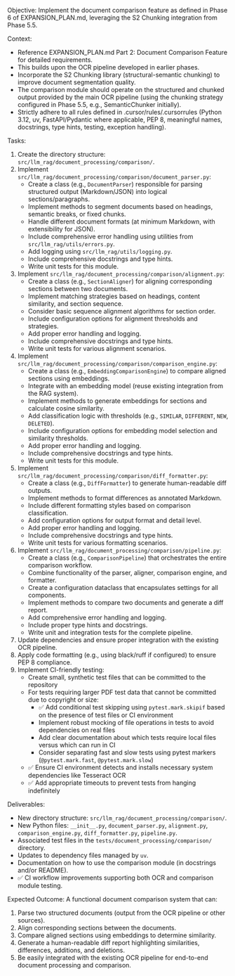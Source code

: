 Objective: Implement the document comparison feature as defined in Phase 6 of EXPANSION_PLAN.md, leveraging the S2 Chunking integration from Phase 5.5.

Context:

- Reference EXPANSION_PLAN.md Part 2: Document Comparison Feature for detailed requirements.
- This builds upon the OCR pipeline developed in earlier phases.
- Incorporate the S2 Chunking library (structural-semantic chunking) to improve document segmentation quality.
- The comparison module should operate on the structured and chunked output provided by the main OCR pipeline (using the chunking strategy configured in Phase 5.5, e.g., SemanticChunker initially).
- Strictly adhere to all rules defined in .cursor/rules/.cursorrules (Python 3.12, uv, FastAPI/Pydantic where applicable, PEP 8, meaningful names, docstrings, type hints, testing, exception handling).

Tasks:

1.  Create the directory structure: `src/llm_rag/document_processing/comparison/`.
2.  Implement `src/llm_rag/document_processing/comparison/document_parser.py`:
    - Create a class (e.g., `DocumentParser`) responsible for parsing structured output (Markdown/JSON) into logical sections/paragraphs.
    - Implement methods to segment documents based on headings, semantic breaks, or fixed chunks.
    - Handle different document formats (at minimum Markdown, with extensibility for JSON).
    - Include comprehensive error handling using utilities from `src/llm_rag/utils/errors.py`.
    - Add logging using `src/llm_rag/utils/logging.py`.
    - Include comprehensive docstrings and type hints.
    - Write unit tests for this module.
3.  Implement `src/llm_rag/document_processing/comparison/alignment.py`:
    - Create a class (e.g., `SectionAligner`) for aligning corresponding sections between two documents.
    - Implement matching strategies based on headings, content similarity, and section sequence.
    - Consider basic sequence alignment algorithms for section order.
    - Include configuration options for alignment thresholds and strategies.
    - Add proper error handling and logging.
    - Include comprehensive docstrings and type hints.
    - Write unit tests for various alignment scenarios.
4.  Implement `src/llm_rag/document_processing/comparison/comparison_engine.py`:
    - Create a class (e.g., `EmbeddingComparisonEngine`) to compare aligned sections using embeddings.
    - Integrate with an embedding model (reuse existing integration from the RAG system).
    - Implement methods to generate embeddings for sections and calculate cosine similarity.
    - Add classification logic with thresholds (e.g., `SIMILAR`, `DIFFERENT`, `NEW`, `DELETED`).
    - Include configuration options for embedding model selection and similarity thresholds.
    - Add proper error handling and logging.
    - Include comprehensive docstrings and type hints.
    - Write unit tests for this module.
5.  Implement `src/llm_rag/document_processing/comparison/diff_formatter.py`:
    - Create a class (e.g., `DiffFormatter`) to generate human-readable diff outputs.
    - Implement methods to format differences as annotated Markdown.
    - Include different formatting styles based on comparison classification.
    - Add configuration options for output format and detail level.
    - Add proper error handling and logging.
    - Include comprehensive docstrings and type hints.
    - Write unit tests for various formatting scenarios.
6.  Implement `src/llm_rag/document_processing/comparison/pipeline.py`:
    - Create a class (e.g., `ComparisonPipeline`) that orchestrates the entire comparison workflow.
    - Combine functionality of the parser, aligner, comparison engine, and formatter.
    - Create a configuration dataclass that encapsulates settings for all components.
    - Implement methods to compare two documents and generate a diff report.
    - Add comprehensive error handling and logging.
    - Include proper type hints and docstrings.
    - Write unit and integration tests for the complete pipeline.
7.  Update dependencies and ensure proper integration with the existing OCR pipeline.
8.  Apply code formatting (e.g., using black/ruff if configured) to ensure PEP 8 compliance.
9.  Implement CI-friendly testing:
    - Create small, synthetic test files that can be committed to the repository
    - For tests requiring larger PDF test data that cannot be committed due to copyright or size:
      - ✅ Add conditional test skipping using `pytest.mark.skipif` based on the presence of test files or CI environment
      - Implement robust mocking of file operations in tests to avoid dependencies on real files
      - Add clear documentation about which tests require local files versus which can run in CI
      - Consider separating fast and slow tests using pytest markers (`@pytest.mark.fast`, `@pytest.mark.slow`)
    - ✅ Ensure CI environment detects and installs necessary system dependencies like Tesseract OCR
    - ✅ Add appropriate timeouts to prevent tests from hanging indefinitely

Deliverables:

- New directory structure: `src/llm_rag/document_processing/comparison/`.
- New Python files: `__init__.py`, `document_parser.py`, `alignment.py`, `comparison_engine.py`, `diff_formatter.py`, `pipeline.py`.
- Associated test files in the `tests/document_processing/comparison/` directory.
- Updates to dependency files managed by `uv`.
- Documentation on how to use the comparison module (in docstrings and/or README).
- ✅ CI workflow improvements supporting both OCR and comparison module testing.

Expected Outcome:
A functional document comparison system that can:

1. Parse two structured documents (output from the OCR pipeline or other sources).
2. Align corresponding sections between the documents.
3. Compare aligned sections using embeddings to determine similarity.
4. Generate a human-readable diff report highlighting similarities, differences, additions, and deletions.
5. Be easily integrated with the existing OCR pipeline for end-to-end document processing and comparison.
